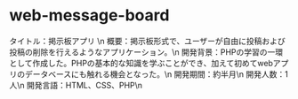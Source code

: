 # web-message-board

タイトル：掲示板アプリ \n
概要：掲示板形式で、ユーザーが自由に投稿および投稿の削除を行えるようなアプリケーション。\n
開発背景：PHPの学習の一環として作成した。PHPの基本的な知識を学ぶことができ、加えて初めてwebアプリのデータベースにも触れる機会となった。\n
開発期間：約半月\n
開発人数：1人\n
開発言語：HTML、CSS、PHP\n
